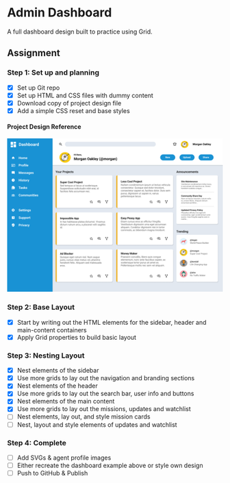 # Admin Dashboard

A full dashboard design built to practice using Grid.

## Assignment

### Step 1: Set up and planning
- [x] Set up Git repo
- [x] Set up HTML and CSS files with dummy content
- [x] Download copy of project design file
- [x] Add a simple CSS reset and base styles

#### Project Design Reference
![Dashboard Preview](./assets/dashboard-preview.png)

### Step 2: Base Layout
- [x] Start by writing out the HTML elements for the sidebar, header and main-content containers
- [x] Apply Grid properties to build basic layout

### Step 3: Nesting Layout
- [x] Nest elements of the sidebar
- [x] Use more grids to lay out the navigation and branding sections
- [x] Nest elements of the header
- [x] Use more grids to lay out the search bar, user info and buttons
- [x] Nest elements of the main content
- [x] Use more grids to lay out the missions, updates and watchlist
- [ ] Nest elements, lay out, and style mission cards
- [ ] Nest, layout and style elements of updates and watchlist

### Step 4: Complete
- [ ] Add SVGs & agent profile images
- [ ] Either recreate the dashboard example above or style own design
- [ ] Push to GitHub & Publish
